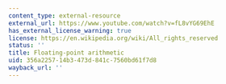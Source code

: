 ```yaml
---
content_type: external-resource
external_url: https://www.youtube.com/watch?v=fL8vYG69EhE
has_external_license_warning: true
license: https://en.wikipedia.org/wiki/All_rights_reserved
status: ''
title: Floating-point arithmetic
uid: 356a2257-14b3-473d-841c-7560bd61f7d8
wayback_url: ''
---
```

